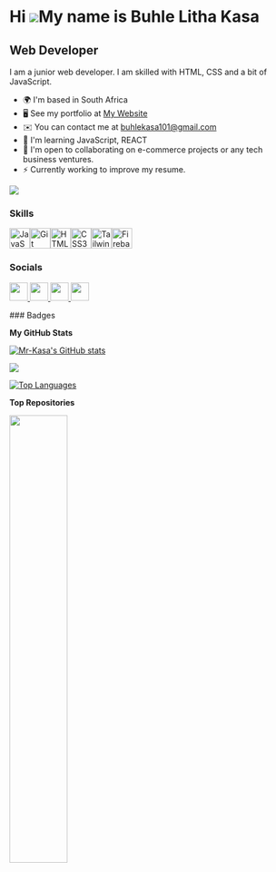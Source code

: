 Hi ![](https://user-images.githubusercontent.com/18350557/176309783-0785949b-9127-417c-8b55-ab5a4333674e.gif)My name is Buhle Litha Kasa
========================================================================================================================================

Web Developer
-------------

I am a junior web developer. I am skilled with HTML, CSS and a bit of JavaScript.

* 🌍  I'm based in South Africa
* 🖥️  See my portfolio at [My Website](http://buhkas456-wfo2401-buhlekasa.netlify.app/)
* ✉️  You can contact me at [buhlekasa101@gmail.com](mailto:buhlekasa101@gmail.com)
* 🧠  I'm learning JavaScript, REACT
* 🤝  I'm open to collaborating on e-commerce projects or any tech business ventures.
* ⚡  Currently working to improve my resume.

<a href="https://www.github.com/Mr-Kasa" target="_blank" rel="noreferrer"><img
src="https://img.shields.io/github/followers/Mr-Kasa?logo=github&style=for-the-badge&color=84cc16&labelColor=134e4a" /></a>
### Skills

<p align="left">
<a href="https://developer.mozilla.org/en-US/docs/Web/JavaScript" target="_blank" rel="noreferrer"><img src="https://raw.githubusercontent.com/danielcranney/readme-generator/main/public/icons/skills/javascript-colored.svg" width="36" height="36" alt="JavaScript" /></a><a href="https://git-scm.com/" target="_blank" rel="noreferrer"><img src="https://raw.githubusercontent.com/danielcranney/readme-generator/main/public/icons/skills/git-colored.svg" width="36" height="36" alt="Git" /></a><a href="https://developer.mozilla.org/en-US/docs/Glossary/HTML5" target="_blank" rel="noreferrer"><img src="https://raw.githubusercontent.com/danielcranney/readme-generator/main/public/icons/skills/html5-colored.svg" width="36" height="36" alt="HTML5" /></a><a href="https://www.w3.org/TR/CSS/#css" target="_blank" rel="noreferrer"><img src="https://raw.githubusercontent.com/danielcranney/readme-generator/main/public/icons/skills/css3-colored.svg" width="36" height="36" alt="CSS3" /></a><a href="https://tailwindcss.com/" target="_blank" rel="noreferrer"><img src="https://raw.githubusercontent.com/danielcranney/readme-generator/main/public/icons/skills/tailwindcss-colored.svg" width="36" height="36" alt="TailwindCSS" /></a><a href="https://firebase.google.com/" target="_blank" rel="noreferrer"><img src="https://raw.githubusercontent.com/danielcranney/readme-generator/main/public/icons/skills/firebase-colored.svg" width="36" height="36" alt="Firebase" /></a>
</p>

### Socials

<p align="left"> <a href="https://www.facebook.com/Buhle Litha Kasa" target="_blank" rel="noreferrer"> <picture> <source media="(prefers-color-scheme: dark)" srcset="https://raw.githubusercontent.com/danielcranney/readme-generator/main/public/icons/socials/facebook-dark.svg" /> <source media="(prefers-color-scheme: light)" srcset="https://raw.githubusercontent.com/danielcranney/readme-generator/main/public/icons/socials/facebook.svg" /> <img src="https://raw.githubusercontent.com/danielcranney/readme-generator/main/public/icons/socials/facebook.svg" width="32" height="32" /> </picture> </a> <a href="https://www.github.com/Mr-Kasa" target="_blank" rel="noreferrer"> <picture> <source media="(prefers-color-scheme: dark)" srcset="https://raw.githubusercontent.com/danielcranney/readme-generator/main/public/icons/socials/github-dark.svg" /> <source media="(prefers-color-scheme: light)" srcset="https://raw.githubusercontent.com/danielcranney/readme-generator/main/public/icons/socials/github.svg" /> <img src="https://raw.githubusercontent.com/danielcranney/readme-generator/main/public/icons/socials/github.svg" width="32" height="32" /> </picture> </a> <a href="https://www.linkedin.com/in/buhle-kasa-3a03b0298" target="_blank" rel="noreferrer"> <picture> <source media="(prefers-color-scheme: dark)" srcset="https://raw.githubusercontent.com/danielcranney/readme-generator/main/public/icons/socials/linkedin-dark.svg" /> <source media="(prefers-color-scheme: light)" srcset="https://raw.githubusercontent.com/danielcranney/readme-generator/main/public/icons/socials/linkedin.svg" /> <img src="https://raw.githubusercontent.com/danielcranney/readme-generator/main/public/icons/socials/linkedin.svg" width="32" height="32" /> </picture> </a> <a href="https://www.stackoverflow.com/users/23534347" target="_blank" rel="noreferrer"> <picture> <source media="(prefers-color-scheme: dark)" srcset="undefined" /> <source media="(prefers-color-scheme: light)" srcset="https://raw.githubusercontent.com/danielcranney/readme-generator/main/public/icons/socials/stackoverflow.svg" /> <img src="https://raw.githubusercontent.com/danielcranney/readme-generator/main/public/icons/socials/stackoverflow.svg" width="32" height="32" /> </picture> </a></p>
### Badges

<b>My GitHub Stats</b>

<a href="http://www.github.com/Mr-Kasa"><img src="https://github-readme-stats.vercel.app/api?username=Mr-Kasa&show_icons=true&hide=stars,prs,issues,contribs&count_private=true&title_color=ec4899&text_color=facc15&icon_color=84cc16&bg_color=134e4a&hide_border=true&show_icons=true" alt="Mr-Kasa's GitHub stats" /></a>

<a href="http://www.github.com/Mr-Kasa"><img src="https://github-readme-streak-stats.herokuapp.com/?user=Mr-Kasa&stroke=facc15&background=134e4a&ring=ec4899&fire=ec4899&currStreakNum=facc15&currStreakLabel=ec4899&sideNums=facc15&sideLabels=facc15&dates=facc15&hide_border=true" /></a>

<a href="https://github.com/Mr-Kasa" align="left"><img src="https://github-readme-stats.vercel.app/api/top-langs/?username=Mr-Kasa&langs_count=10&title_color=ec4899&text_color=facc15&icon_color=84cc16&bg_color=134e4a&hide_border=true&locale=en&custom_title=Top%20%Languages" alt="Top Languages" /></a>

<b>Top Repositories</b>

<div width="100%" align="center"><a href="https://github.com/Mr-Kasa/BUHKAS465_WFO2401_GroupB_BuhleKasa_SDF11" align="left"><img align="left" width="45%" src="https://github-readme-stats.vercel.app/api/pin/?username=Mr-Kasa&repo=BUHKAS465_WFO2401_GroupB_BuhleKasa_SDF11&title_color=ec4899&text_color=facc15&icon_color=84cc16&bg_color=134e4a&hide_border=true&locale=en" /></a></div><br /><br /><br /><br /><br /><br /><br />
